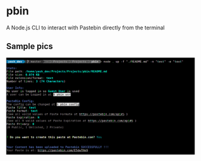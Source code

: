 # pbin

A Node.js CLI to interact with Pastebin directly from the terminal

## Sample pics

<div>
  <img alt="up-f" title="Demo of up command with -f option" src="/Readme_Content/pbin_up_f.png">
</div>
